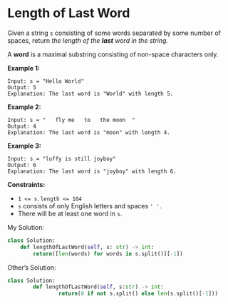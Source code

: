 # Length of Last Word

Given a string `s` consisting of some words separated by some number of spaces, return *the length of the **last** word in the string.*

A **word** is a maximal substring consisting of non-space characters only.

**Example 1:**

```
Input: s = "Hello World"
Output: 5
Explanation: The last word is "World" with length 5.

```

**Example 2:**

```
Input: s = "   fly me   to   the moon  "
Output: 4
Explanation: The last word is "moon" with length 4.

```

**Example 3:**

```
Input: s = "luffy is still joyboy"
Output: 6
Explanation: The last word is "joyboy" with length 6.

```

**Constraints:**

- `1 <= s.length <= 104`
- `s` consists of only English letters and spaces `' '`.
- There will be at least one word in `s`.

My Solution:

```python
class Solution:
    def lengthOfLastWord(self, s: str) -> int:
        return([len(words) for words in s.split()][-1])
```

Other’s Solution:

```python
class Solution:
		def lengthOfLastWord(self, s:str) -> int:
				return(0 if not s.split() else len(s.split()[-1]))
```